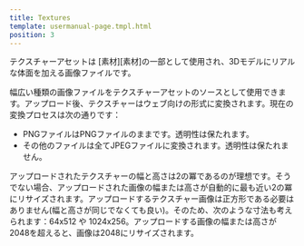 ```yaml
---
title: Textures
template: usermanual-page.tmpl.html
position: 3
---
```


テクスチャーアセットは [素材][素材]の一部として使用され、3Dモデルにリアルな体面を加える画像ファイルです。

幅広い種類の画像ファイルをテクスチャーアセットのソースとして使用できます。アップロード後、テクスチャーはウェブ向けの形式に変換されます。現在の変換プロセスは次の通りです：

* PNGファイルはPNGファイルのままです。透明性は保たれます。
* その他のファイルは全てJPEGファイルに変換されます。透明性は保たれません。

アップロードされたテクスチャーの幅と高さは2の冪であるのが理想です。そうでない場合、アップロードされた画像の幅または高さが自動的に最も近い2の冪にリサイズされます。アップロードするテクスチャー画像は正方形である必要はありません(幅と高さが同じでなくても良い)。そのため、次のような寸法も考えられます：64x512 や 1024x256。アップロードする画像の幅または高さが2048を超えると、画像は2048にリサイズされます。

[material]: /user-manual/assets/materials

